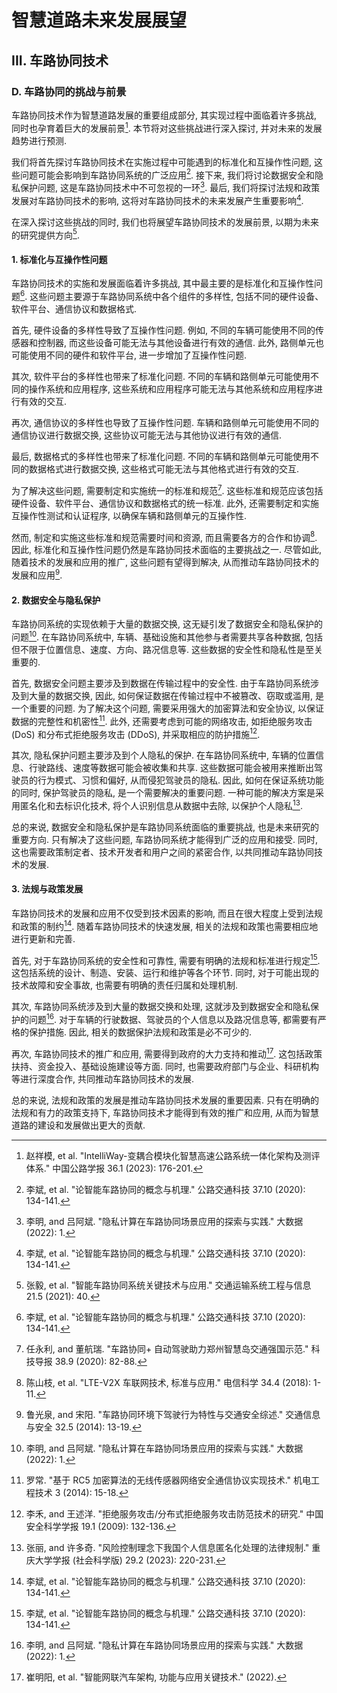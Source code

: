 # 智慧道路未来发展展望

## III. 车路协同技术

### D. 车路协同的挑战与前景

车路协同技术作为智慧道路发展的重要组成部分, 其实现过程中面临着许多挑战, 同时也孕育着巨大的发展前景[^赵祥模2023intelliway].
本节将对这些挑战进行深入探讨, 并对未来的发展趋势进行预测.

我们将首先探讨车路协同技术在实施过程中可能遇到的标准化和互操作性问题, 这些问题可能会影响到车路协同系统的广泛应用[^李斌2020论智能车路协同的概念与机理].
接下来, 我们将讨论数据安全和隐私保护问题, 这是车路协同技术中不可忽视的一环[^李明2022隐私计算在车路协同场景应用的探索与实践].
最后, 我们将探讨法规和政策发展对车路协同技术的影响, 这将对车路协同技术的未来发展产生重要影响[^李斌2020论智能车路协同的概念与机理].

在深入探讨这些挑战的同时, 我们也将展望车路协同技术的发展前景, 以期为未来的研究提供方向[^张毅2021智能车路协同系统关键技术与应用].

[^赵祥模2023intelliway]: 赵祥模, et al. "IntelliWay-变耦合模块化智慧高速公路系统一体化架构及测评体系." 中国公路学报 36.1 (2023): 176-201.
[^李斌2020论智能车路协同的概念与机理]: 李斌, et al. "论智能车路协同的概念与机理." 公路交通科技 37.10 (2020): 134-141.
[^李明2022隐私计算在车路协同场景应用的探索与实践]: 李明, and 吕阿斌. "隐私计算在车路协同场景应用的探索与实践." 大数据 (2022): 1.
[^张毅2021智能车路协同系统关键技术与应用]: 张毅, et al. "智能车路协同系统关键技术与应用." 交通运输系统工程与信息 21.5 (2021): 40.

#### 1. 标准化与互操作性问题

车路协同技术的实施和发展面临着许多挑战, 其中最主要的是标准化和互操作性问题[^李斌2020论智能车路协同的概念与机理].
这些问题主要源于车路协同系统中各个组件的多样性, 包括不同的硬件设备、软件平台、通信协议和数据格式.

首先, 硬件设备的多样性导致了互操作性问题.
例如, 不同的车辆可能使用不同的传感器和控制器, 而这些设备可能无法与其他设备进行有效的通信.
此外, 路侧单元也可能使用不同的硬件和软件平台, 进一步增加了互操作性问题.

其次, 软件平台的多样性也带来了标准化问题.
不同的车辆和路侧单元可能使用不同的操作系统和应用程序, 这些系统和应用程序可能无法与其他系统和应用程序进行有效的交互.

再次, 通信协议的多样性也导致了互操作性问题.
车辆和路侧单元可能使用不同的通信协议进行数据交换, 这些协议可能无法与其他协议进行有效的通信.

最后, 数据格式的多样性也带来了标准化问题.
不同的车辆和路侧单元可能使用不同的数据格式进行数据交换, 这些格式可能无法与其他格式进行有效的交互.

为了解决这些问题, 需要制定和实施统一的标准和规范[^任永利2020车路协同+].
这些标准和规范应该包括硬件设备、软件平台、通信协议和数据格式的统一标准.
此外, 还需要制定和实施互操作性测试和认证程序, 以确保车辆和路侧单元的互操作性.

然而, 制定和实施这些标准和规范需要时间和资源, 而且需要各方的合作和协调[^陈山枝2018lte].
因此, 标准化和互操作性问题仍然是车路协同技术面临的主要挑战之一.
尽管如此, 随着技术的发展和应用的推广, 这些问题有望得到解决, 从而推动车路协同技术的发展和应用[^鲁光泉2014车路协同环境下驾驶行为特性与交通安全综述].

[^任永利2020车路协同+]: 任永利, and 董航瑞. "车路协同+ 自动驾驶助力郑州智慧岛交通强国示范." 科技导报 38.9 (2020): 82-88.
[^陈山枝2018lte]: 陈山枝, et al. "LTE-V2X 车联网技术, 标准与应用." 电信科学 34.4 (2018): 1-11.
[^鲁光泉2014车路协同环境下驾驶行为特性与交通安全综述]: 鲁光泉, and 宋阳. "车路协同环境下驾驶行为特性与交通安全综述." 交通信息与安全 32.5 (2014): 13-19.

#### 2. 数据安全与隐私保护

车路协同系统的实现依赖于大量的数据交换, 这无疑引发了数据安全和隐私保护的问题[^李明2022隐私计算在车路协同场景应用的探索与实践].
在车路协同系统中, 车辆、基础设施和其他参与者需要共享各种数据, 包括但不限于位置信息、速度、方向、路况信息等.
这些数据的安全性和隐私性是至关重要的.

首先, 数据安全问题主要涉及到数据在传输过程中的安全性.
由于车路协同系统涉及到大量的数据交换, 因此, 如何保证数据在传输过程中不被篡改、窃取或滥用, 是一个重要的问题.
为了解决这个问题, 需要采用强大的加密算法和安全协议, 以保证数据的完整性和机密性[^罗常2014基于].
此外, 还需要考虑到可能的网络攻击, 如拒绝服务攻击 (DoS) 和分布式拒绝服务攻击 (DDoS), 并采取相应的防护措施[^李禾2009拒绝服务攻击].

其次, 隐私保护问题主要涉及到个人隐私的保护.
在车路协同系统中, 车辆的位置信息、行驶路线、速度等数据可能会被收集和共享.
这些数据可能会被用来推断出驾驶员的行为模式、习惯和偏好, 从而侵犯驾驶员的隐私.
因此, 如何在保证系统功能的同时, 保护驾驶员的隐私, 是一个需要解决的重要问题.
一种可能的解决方案是采用匿名化和去标识化技术, 将个人识别信息从数据中去除, 以保护个人隐私[^张丽2023风险控制理念下我国个人信息匿名化处理的法律规制].

总的来说, 数据安全和隐私保护是车路协同系统面临的重要挑战, 也是未来研究的重要方向.
只有解决了这些问题, 车路协同系统才能得到广泛的应用和接受.
同时, 这也需要政策制定者、技术开发者和用户之间的紧密合作, 以共同推动车路协同技术的发展.

[^罗常2014基于]: 罗常. "基于 RC5 加密算法的无线传感器网络安全通信协议实现技术." 机电工程技术 3 (2014): 15-18.
[^李禾2009拒绝服务攻击]: 李禾, and 王述洋. "拒绝服务攻击/分布式拒绝服务攻击防范技术的研究." 中国安全科学学报 19.1 (2009): 132-136.
[^张丽2023风险控制理念下我国个人信息匿名化处理的法律规制]: 张丽, and 许多奇. "风险控制理念下我国个人信息匿名化处理的法律规制." 重庆大学学报 (社会科学版) 29.2 (2023): 220-231.

#### 3. 法规与政策发展

车路协同技术的发展和应用不仅受到技术因素的影响, 而且在很大程度上受到法规和政策的制约[^李斌2020论智能车路协同的概念与机理].
随着车路协同技术的快速发展, 相关的法规和政策也需要相应地进行更新和完善.

首先, 对于车路协同系统的安全性和可靠性, 需要有明确的法规和标准进行规定[^李斌2020论智能车路协同的概念与机理].
这包括系统的设计、制造、安装、运行和维护等各个环节.
同时, 对于可能出现的技术故障和安全事故, 也需要有明确的责任归属和处理机制.

其次, 车路协同系统涉及到大量的数据交换和处理, 这就涉及到数据安全和隐私保护的问题[^李明2022隐私计算在车路协同场景应用的探索与实践].
对于车辆的行驶数据、驾驶员的个人信息以及路况信息等, 都需要有严格的保护措施.
因此, 相关的数据保护法规和政策是必不可少的.

再次, 车路协同技术的推广和应用, 需要得到政府的大力支持和推动[^崔明阳2022智能网联汽车架构].
这包括政策扶持、资金投入、基础设施建设等方面.
同时, 也需要政府部门与企业、科研机构等进行深度合作, 共同推动车路协同技术的发展.

总的来说, 法规和政策的发展是推动车路协同技术发展的重要因素.
只有在明确的法规和有力的政策支持下, 车路协同技术才能得到有效的推广和应用, 从而为智慧道路的建设和发展做出更大的贡献.

[^崔明阳2022智能网联汽车架构]: 崔明阳, et al. "智能网联汽车架构, 功能与应用关键技术." (2022).
